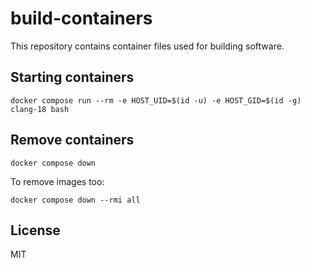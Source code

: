 # build-containers

This repository contains container files used for building software.

## Starting containers

```
docker compose run --rm -e HOST_UID=$(id -u) -e HOST_GID=$(id -g) clang-18 bash
```

## Remove containers

```
docker compose down
```

To remove images too:

```
docker compose down --rmi all
```

## License

MIT
